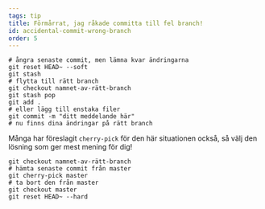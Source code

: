 ```yaml
---
tags: tip
title: Förmårrat, jag råkade committa till fel branch!
id: accidental-commit-wrong-branch
order: 5
---
```


```git
# ångra senaste commit, men lämna kvar ändringarna
git reset HEAD~ --soft
git stash
# flytta till rätt branch
git checkout namnet-av-rätt-branch
git stash pop
git add . 
# eller lägg till enstaka filer
git commit -m "ditt meddelande här"
# nu finns dina ändringar på rätt branch
```

Många har föreslagit `cherry-pick` för den här situationen också, så välj den lösning som ger mest mening för dig!

```git
git checkout namnet-av-rätt-branch
# hämta senaste commit från master
git cherry-pick master
# ta bort den från master
git checkout master
git reset HEAD~ --hard
```

